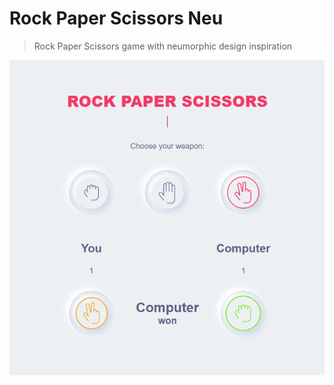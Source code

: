 # Rock Paper Scissors Neu 
    
> Rock Paper Scissors game with neumorphic design inspiration
   
![Game interface picture](shi-fu-mi.png)